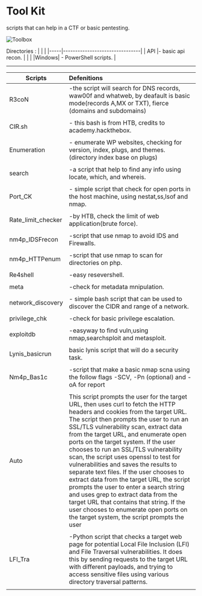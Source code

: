 # Tool Kit
scripts that can help in a CTF or basic pentesting.

![Toolbox](https://user-images.githubusercontent.com/96146875/234336291-bd273c9f-b6c8-4cd5-96fe-2acd737f237e.jpeg)

             
Directories :
|     |                                |
|-----|--------------------------------|
| API |- basic api recon.              |
|                                      |
|Windows| - PowerShell scripts.        |


-----------------------------------------------------------------------------------------------------------------------

|  Scripts     |        Defenitions                                                                                    |
| ------------ |:------------------------------------------------------------------------------------------------------|
| R3coN        |-the script will search for DNS records, waw00f and whatweb, by deafault is basic mode(records A,MX or                  TXT), fierce (domains and subdomains)
|              |                                                                                                        |
| CIR.sh       | - this bash is from HTB, credits to academy.hackthebox.                                                |
|              |
| Enumeration  | - enumerate WP websites, checking for version, index, plugs, and themes. (directory index base on plugs) | [curl]       |
|              |                                                                                                        |
| search       | -a script that help to find any info using locate, which, and whereis.                                 |
|              |                                                                                                        |
| Port_CK      |  - simple script that check for open ports in the host machine, using nestat,ss,lsof and nmap.         |
|              |
|Rate_limit_checker| -by HTB, check the limit of web application(brute force).                                          |
|              |                                                                                                        |
|nm4p_IDSFrecon| -script that use nmap to avoid IDS and Firewalls.                                                      |
|              |                                                                                                        |
|nm4p_HTTPenum | -script that use nmap to scan for directories on php.                                                  |
|              |                                                                                                        |
|Re4shell      | -easy resevershell.                                                                                    |
|              |                                                                                                        |
|meta          | -check for metadata mnipulation.                                                                       |
|              |                                                                                                        |
|network_discovery| -  simple bash script that can be used to discover the CIDR and range of a network.                 |
|              |                                                                                                        |
|privilege_chk  | -check for basic privilege escalation.                                                                 |
|              |                                                                                                        |
|exploitdb     | -easyway to find vuln,using nmap,searchsploit and metasploit.                                          |
|              |                                                                                                        |
|Lynis_basicrun| basic lynis script that will do a security task.                                                       |
|              |                                                                                                        |
|Nm4p_Bas1c    | -script that make a basic nmap scna using the follow flags -SCV, -Pn (optional) and -oA for report     |
|              |                                                                                                        |
|Auto          |This script prompts the user for the target URL, then uses curl to fetch the HTTP headers and cookies from the target URL. The script then prompts the user to run an SSL/TLS vulnerability scan, extract data from the target URL, and enumerate open ports on the target system. If the user chooses to run an SSL/TLS vulnerability scan, the script uses openssl to test for vulnerabilities and saves the results to separate text files. If the user chooses to extract data from the target URL, the script prompts the user to enter a search string and uses grep to extract data from the target URL that contains that string. If the user chooses to enumerate open ports on the target system, the script prompts the user|
|               |                                                                                                       |
|LFI_Tra        | -Python script that checks a target web page for potential Local File Inclusion (LFI) and File Traversal vulnerabilities. It does this by sending requests to the target URL with different payloads, and trying to access sensitive files using various directory traversal patterns.|
|               |                                                                                                       |
